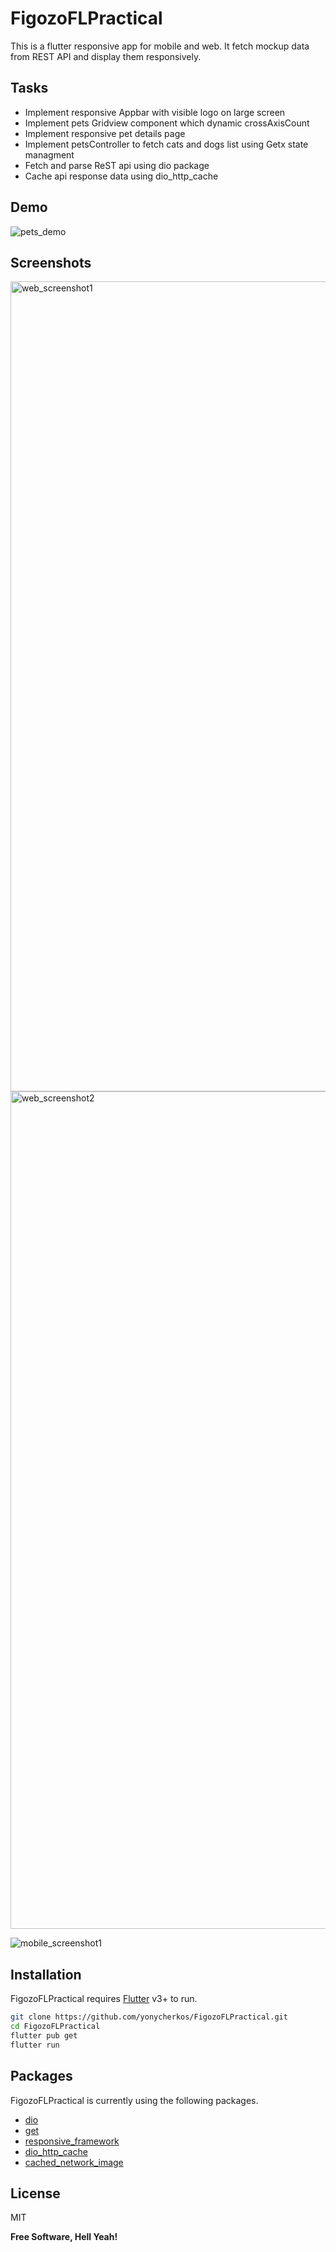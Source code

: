# FigozoFLPractical

This is a flutter responsive app for mobile and web. It fetch mockup data from REST API and display them responsively.

## Tasks

- Implement responsive Appbar with visible logo on large screen
- Implement pets Gridview component which dynamic crossAxisCount
- Implement responsive pet details page
- Implement petsController to fetch cats and dogs list using Getx state managment
- Fetch and parse ReST api using dio package
- Cache api response data using dio_http_cache

## Demo

![pets_demo](https://user-images.githubusercontent.com/45253598/200736306-9e58810d-003f-4a96-9d1c-22d68611fbcb.gif)

## Screenshots

<img width="1296" alt="web_screenshot1" src="https://user-images.githubusercontent.com/45253598/200731564-dbf16bfc-660e-4adc-b4f2-09883211635e.png">

<img width="1340" alt="web_screenshot2" src="https://user-images.githubusercontent.com/45253598/200731592-fb1c126a-0ba0-4f02-8114-3fbb2e60dd9c.png">

![mobile_screenshot1](https://user-images.githubusercontent.com/45253598/200732007-c65fb598-069d-4e25-89ff-2941f98f55db.png)


## Installation

FigozoFLPractical requires [Flutter](https://docs.flutter.dev/development/tools/sdk/release-notes) v3+ to run.

```sh
git clone https://github.com/yonycherkos/FigozoFLPractical.git
cd FigozoFLPractical
flutter pub get
flutter run
```

## Packages

FigozoFLPractical is currently using the following packages.

- [dio](https://pub.dev/packages/dio)
- [get](https://pub.dev/packages/get)
- [responsive_framework](https://pub.dev/packages/responsive_framework)
- [dio_http_cache](https://pub.dev/packages/dio_http_cache)
- [cached_network_image](https://pub.dev/packages/cached_network_image)

## License

MIT

**Free Software, Hell Yeah!**
